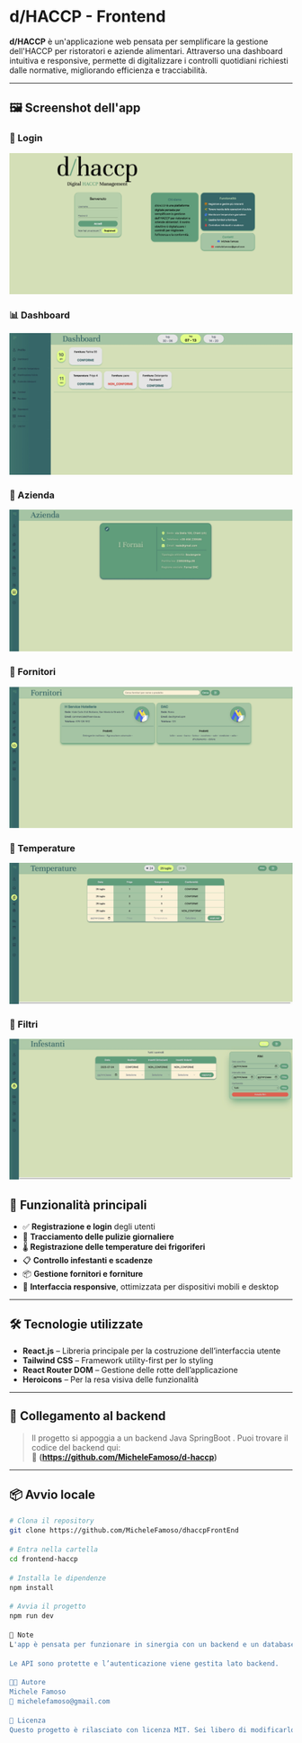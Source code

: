 # d/HACCP - Frontend

**d/HACCP** è un'applicazione web pensata per semplificare la gestione dell'HACCP per ristoratori e aziende alimentari. Attraverso una dashboard intuitiva e responsive, permette di digitalizzare i controlli quotidiani richiesti dalle normative, migliorando efficienza e tracciabilità.

---

## 🖼️ Screenshot dell'app

### 🔐 Login

![Login screenshot](./public/screenshots/login.jpg)

### 📊 Dashboard

![Dashboard screenshot](./public/screenshots/dashboard.jpg)

### 📝 Azienda

![Azienda screenshot](./public/screenshots/azienda.jpg)

### 📝 Fornitori

![fornitori screenshot](./public/screenshots/fornitori.jpg)

### 📝 Temperature

![Temperature screenshot](./public/screenshots/temperature.jpg)

### 📝 Filtri

![filtri screenshot](./public/screenshots/filtri.jpg)

## 🚀 Funzionalità principali

- ✅ **Registrazione e login** degli utenti
- 🧼 **Tracciamento delle pulizie giornaliere**
- 🌡️ **Registrazione delle temperature dei frigoriferi**
- 📋 **Controllo infestanti e scadenze**
- 📦 **Gestione fornitori e forniture**
- 📱 **Interfaccia responsive**, ottimizzata per dispositivi mobili e desktop

---

## 🛠️ Tecnologie utilizzate

- **React.js** – Libreria principale per la costruzione dell’interfaccia utente
- **Tailwind CSS** – Framework utility-first per lo styling
- **React Router DOM** – Gestione delle rotte dell’applicazione
- **Heroicons** – Per la resa visiva delle funzionalità

---

## 🔗 Collegamento al backend

> Il progetto si appoggia a un backend Java SpringBoot . Puoi trovare il codice del backend qui:  
> 📎 **(https://github.com/MicheleFamoso/d-haccp)**

---

## 📦 Avvio locale

```bash
# Clona il repository
git clone https://github.com/MicheleFamoso/dhaccpFrontEnd

# Entra nella cartella
cd frontend-haccp

# Installa le dipendenze
npm install

# Avvia il progetto
npm run dev

📌 Note
L'app è pensata per funzionare in sinergia con un backend e un database.

Le API sono protette e l’autenticazione viene gestita lato backend.

👨‍💻 Autore
Michele Famoso
📧 michelefamoso@gmail.com

📃 Licenza
Questo progetto è rilasciato con licenza MIT. Sei libero di modificarlo, distribuirlo e usarlo anche per fini commerciali.
```
